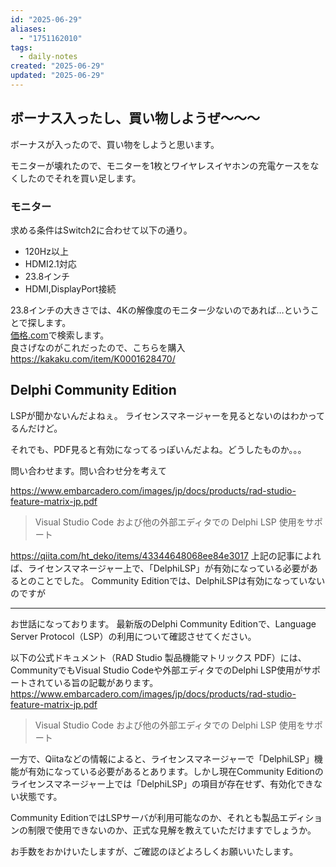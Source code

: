 ```yaml
---
id: "2025-06-29"
aliases:
  - "1751162010"
tags:
  - daily-notes
created: "2025-06-29"
updated: "2025-06-29"
---
```


## ボーナス入ったし、買い物しようぜ～～～
ボーナスが入ったので、買い物をしようと思います。

モニターが壊れたので、モニターを1枚とワイヤレスイヤホンの充電ケースをなくしたのでそれを買い足します。

### モニター
求める条件はSwitch2に合わせて以下の通り。
- 120Hz以上
- HDMI2.1対応
- 23.8インチ
- HDMI,DisplayPort接続
 
23.8インチの大きさでは、4Kの解像度のモニター少ないのであれば…ということで探します。  
[価格.com](https://kakaku.com/)で検索します。  
良さげなのがこれだったので、こちらを購入  
https://kakaku.com/item/K0001628470/

## Delphi Community Edition
LSPが聞かないんだよねぇ。
ライセンスマネージャーを見るとないのはわかってるんだけど。

それでも、PDF見ると有効になってるっぽいんだよね。どうしたものか。。。

問い合わせます。問い合わせ分を考えて

https://www.embarcadero.com/images/jp/docs/products/rad-studio-feature-matrix-jp.pdf

> Visual Studio Code および他の外部エディタでの Delphi LSP 使用をサポート

https://qiita.com/ht_deko/items/43344648068ee84e3017
上記の記事によれば、ライセンスマネージャー上で、「DelphiLSP」が有効になっている必要があるとのことでした。
Community Editionでは、DelphiLSPは有効になっていないのですが

--- 

お世話になっております。
最新版のDelphi Community Editionで、Language Server Protocol（LSP）の利用について確認させてください。

以下の公式ドキュメント（RAD Studio 製品機能マトリックス PDF）には、CommunityでもVisual Studio Codeや外部エディタでのDelphi LSP使用がサポートされている旨の記載があります。
https://www.embarcadero.com/images/jp/docs/products/rad-studio-feature-matrix-jp.pdf

> Visual Studio Code および他の外部エディタでの Delphi LSP 使用をサポート

一方で、Qiitaなどの情報によると、ライセンスマネージャーで「DelphiLSP」機能が有効になっている必要があるとあります。しかし現在Community Editionのライセンスマネージャー上では「DelphiLSP」の項目が存在せず、有効化できない状態です。

Community EditionではLSPサーバが利用可能なのか、それとも製品エディションの制限で使用できないのか、正式な見解を教えていただけますでしょうか。

お手数をおかけいたしますが、ご確認のほどよろしくお願いいたします。
